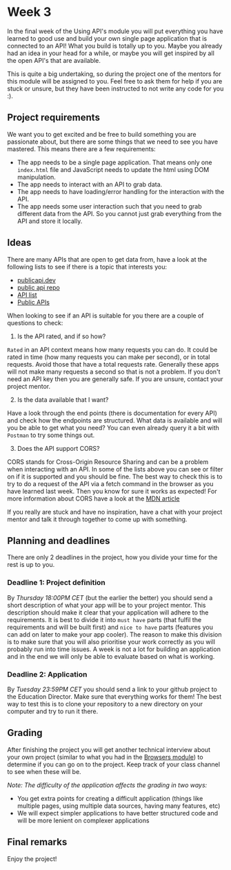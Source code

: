 # Week 3

In the final week of the Using API's module you will put everything you have learned to good use and build your own single page application that is connected to an API! What you build is totally up to you. Maybe you already had an idea in your head for a while, or maybe you will get inspired by all the open API's that are available.

This is quite a big undertaking, so during the project one of the mentors for this module will be assigned to you. Feel free to ask them for help if you are stuck or unsure, but they have been instructed to not write any code for you :).

## Project requirements
We want you to get excited and be free to build something you are passionate about, but there are some things that we need to see you have mastered. This means there are a few requirements:

- The app needs to be a single page application. That means only one `index.html` file and JavaScript needs to update the html using DOM manipulation.
- The app needs to interact with an API to grab data.
- The app needs to have loading/error handling for the interaction with the API.
- The app needs some user interaction such that you need to grab different data from the API. So you cannot just grab everything from the API and store it locally.

## Ideas
There are many APIs that are open to get data from, have a look at the following lists to see if there is a topic that interests you:

- [publicapi.dev](https://publicapi.dev)
- [public api repo](https://github.com/public-apis/public-apis)
- [API list](https://apilist.fun/)
- [Public APIs](https://public-apis.io/)

When looking to see if an API is suitable for you there are a couple of questions to check:
1. Is the API rated, and if so how?

`Rated` in an API context means how many requests you can do. It could be rated in time (how many requests you can make per second), or in total requests. Avoid those that have a total requests rate. Generally these apps will not make many requests a second so that is not a problem. If you don't need an API key then you are generally safe.
If you are unsure, contact your project mentor.

2. Is the data available that I want?

Have a look through the end points (there is documentation for every API) and check how the endpoints are structured. What data is available and will you be able to get what you need? You can even already query it a bit with `Postman` to try some things out.

3. Does the API support CORS?

CORS stands for Cross-Origin Resource Sharing and can be a problem when interacting with an API. In some of the lists above you can see or filter on if it is supported and you should be fine. The best way to check this is to try to do a request of the API via a fetch command in the browser as you have learned last week. Then you know for sure it works as expected!
For more information about CORS have a look at the [MDN article](https://developer.mozilla.org/en-US/docs/Web/HTTP/CORS)

If you really are stuck and have no inspiration, have a chat with your project mentor and talk it through together to come up with something.

## Planning and deadlines
There are only 2 deadlines in the project, how you divide your time for the rest is up to you.

### Deadline 1: Project definition
By *Thursday 18:00PM CET* (but the earlier the better) you should send a short description of what your app will be to your project mentor. This description should make it clear that your application will adhere to the requirements. It is best to divide it into `must have` parts (that fulfil the requirements and will be built first) and `nice to have` parts (features you can add on later to make your app cooler). The reason to make this division is to make sure that you will also prioritise your work correctly as you will probably run into time issues. A week is not a lot for building an application and in the end we will only be able to evaluate based on what is working.

### Deadline 2: Application
By *Tuesday 23:59PM CET* you should send a link to your github project to the Education Director. Make sure that everything works for them! The best way to test this is to clone your repository to a new directory on your computer and try to run it there. 

## Grading
After finishing the project you will get another technical interview about your own project (similar to what you had in the [Browsers module](https://github.com/HackYourFuture/Browsers/blob/main/PROJECT.md#the-interview)) to determine if you can go on to the project. Keep track of your class channel to see when these will be.

_Note: The difficulty of the application affects the grading in two ways:_
- You get extra points for creating a difficult application (things like multiple pages, using multiple data sources, having many features, etc)
- We will expect simpler applications to have better structured code and will be more lenient on complexer applications

## Final remarks
Enjoy the project!


